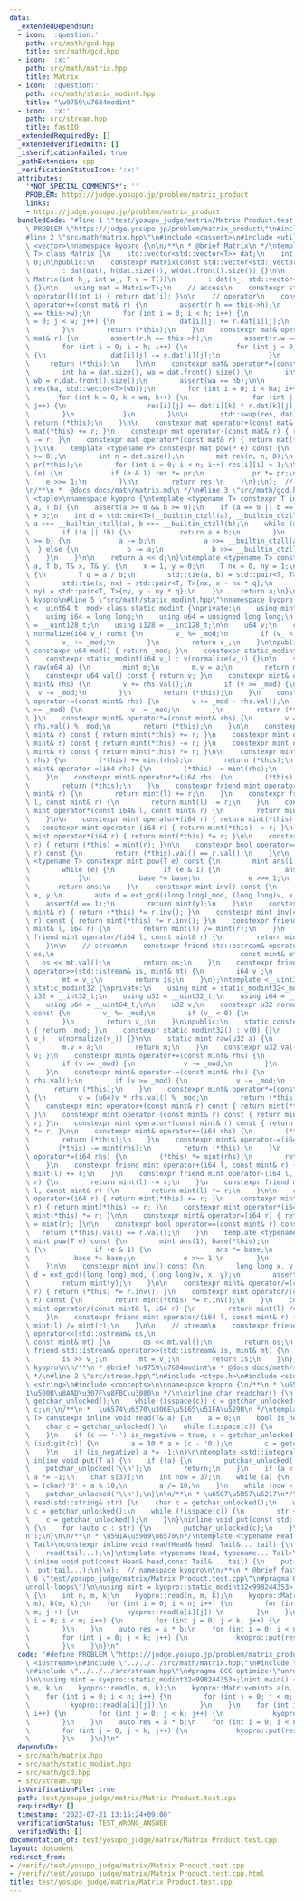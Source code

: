 ```yaml
---
data:
  _extendedDependsOn:
  - icon: ':question:'
    path: src/math/gcd.hpp
    title: src/math/gcd.hpp
  - icon: ':x:'
    path: src/math/matrix.hpp
    title: Matrix
  - icon: ':question:'
    path: src/math/static_modint.hpp
    title: "\u9759\u7684modint"
  - icon: ':x:'
    path: src/stream.hpp
    title: fastIO
  _extendedRequiredBy: []
  _extendedVerifiedWith: []
  _isVerificationFailed: true
  _pathExtension: cpp
  _verificationStatusIcon: ':x:'
  attributes:
    '*NOT_SPECIAL_COMMENTS*': ''
    PROBLEM: https://judge.yosupo.jp/problem/matrix_product
    links:
    - https://judge.yosupo.jp/problem/matrix_product
  bundledCode: "#line 1 \"test/yosupo_judge/matrix/Matrix Product.test.cpp\"\n#define\
    \ PROBLEM \"https://judge.yosupo.jp/problem/matrix_product\"\n#include <iostream>\n\
    #line 2 \"src/math/matrix.hpp\"\n#include <cassert>\n#include <utility>\n#include\
    \ <vector>\nnamespace kyopro {\n\n/**\n * @brief Matrix\n */\ntemplate <typename\
    \ T> class Matrix {\n    std::vector<std::vector<T>> dat;\n    int h = 0, w =\
    \ 0;\n\npublic:\n    constexpr Matrix(const std::vector<std::vector<T>>& dat)\n\
    \        : dat(dat), h(dat.size()), w(dat.front().size()) {}\n\n    constexpr\
    \ Matrix(int h_, int w_, T v = T())\n        : dat(h_, std::vector<T>(w_, v))\
    \ {}\n\n    using mat = Matrix<T>;\n    // access\n    constexpr std::vector<T>&\
    \ operator[](int i) { return dat[i]; }\n\n    // operator\n    constexpr mat&\
    \ operator+=(const mat& r) {\n        assert(r.h == this->h);\n        assert(r.w\
    \ == this->w);\n        for (int i = 0; i < h; i++) {\n            for (int j\
    \ = 0; j < w; j++) {\n                dat[i][j] += r.dat[i][j];\n            }\n\
    \        }\n        return (*this);\n    }\n    constexpr mat& operator-=(const\
    \ mat& r) {\n        assert(r.h == this->h);\n        assert(r.w == this->w);\n\
    \        for (int i = 0; i < h; i++) {\n            for (int j = 0; j < w; j++)\
    \ {\n                dat[i][j] -= r.dat[i][j];\n            }\n        }\n   \
    \     return (*this);\n    }\n\n    constexpr mat& operator*=(const mat& r) {\n\
    \        int ha = dat.size(), wa = dat.front().size();\n        int hb = r.dat.size(),\
    \ wb = r.dat.front().size();\n        assert(wa == hb);\n\n        std::vector<std::vector<T>>\
    \ res(ha, std::vector<T>(wb));\n        for (int i = 0; i < ha; i++) {\n     \
    \       for (int k = 0; k < wa; k++) {\n                for (int j = 0; j < wb;\
    \ j++) {\n                    res[i][j] += dat[i][k] * r.dat[k][j];\n        \
    \        }\n            }\n        }\n\n        std::swap(res, dat);\n       \
    \ return (*this);\n    }\n\n    constexpr mat operator+(const mat& r) { return\
    \ mat(*this) += r; }\n    constexpr mat operator-(const mat& r) { return mat(*this)\
    \ -= r; }\n    constexpr mat operator*(const mat& r) { return mat(*this) *= r;\
    \ }\n\n    template <typename P> constexpr mat pow(P e) const {\n        assert(e\
    \ >= 0);\n        int n = dat.size();\n        mat res(n, n, 0);\n        mat\
    \ pr(*this);\n        for (int i = 0; i < n; i++) res[i][i] = 1;\n\n        while\
    \ (e) {\n            if (e & 1) res *= pr;\n            pr *= pr;\n\n        \
    \    e >>= 1;\n        }\n\n        return res;\n    }\n};\n};  // namespace kyopro\n\
    \n/**\n *  @docs docs/math/matrix.md\n */\n#line 3 \"src/math/gcd.hpp\"\n#include\
    \ <tuple>\nnamespace kyopro {\ntemplate <typename T> constexpr T inline _gcd(T\
    \ a, T b) {\n    assert(a >= 0 && b >= 0);\n    if (a == 0 || b == 0) return a\
    \ + b;\n    int d = std::min<T>(__builtin_ctzll(a), __builtin_ctzll(b));\n   \
    \ a >>= __builtin_ctzll(a), b >>= __builtin_ctzll(b);\n    while (a != b) {\n\
    \        if (!a || !b) {\n            return a + b;\n        }\n        if (a\
    \ >= b) {\n            a -= b;\n            a >>= __builtin_ctzll(a);\n      \
    \  } else {\n            b -= a;\n            b >>= __builtin_ctzll(b);\n    \
    \    }\n    }\n\n    return a << d;\n}\ntemplate <typename T> constexpr T ext_gcd(T\
    \ a, T b, T& x, T& y) {\n    x = 1, y = 0;\n    T nx = 0, ny = 1;\n    while (b)\
    \ {\n        T q = a / b;\n        std::tie(a, b) = std::pair<T, T>{b, a % b};\n\
    \        std::tie(x, nx) = std::pair<T, T>{nx, x - nx * q};\n        std::tie(y,\
    \ ny) = std::pair<T, T>{ny, y - ny * q};\n    }\n    return a;\n}\n};  // namespace\
    \ kyopro\n#line 5 \"src/math/static_modint.hpp\"\nnamespace kyopro {\ntemplate\
    \ <__uint64_t _mod> class static_modint {\nprivate:\n    using mint = static_modint<_mod>;\n\
    \    using i64 = long long;\n    using u64 = unsigned long long;\n    using u128\
    \ = __uint128_t;\n    using i128 = __int128_t;\n\n    u64 v;\n    constexpr u64\
    \ normalize(i64 v_) const {\n        v_ %= _mod;\n        if (v_ < 0) {\n    \
    \        v_ += _mod;\n        }\n        return v_;\n    }\n\npublic:\n    static\
    \ constexpr u64 mod() { return _mod; }\n    constexpr static_modint() : v(0) {}\n\
    \    constexpr static_modint(i64 v_) : v(normalize(v_)) {}\n\n    static mint\
    \ raw(u64 a) {\n        mint m;\n        m.v = a;\n        return m;\n    }\n\
    \    constexpr u64 val() const { return v; }\n    constexpr mint& operator+=(const\
    \ mint& rhs) {\n        v += rhs.val();\n        if (v >= _mod) {\n          \
    \  v -= _mod;\n        }\n        return (*this);\n    }\n    constexpr mint&\
    \ operator-=(const mint& rhs) {\n        v += _mod - rhs.val();\n        if (v\
    \ >= _mod) {\n            v -= _mod;\n        }\n        return (*this);\n   \
    \ }\n    constexpr mint& operator*=(const mint& rhs) {\n        v = (u128)v *\
    \ rhs.val() % _mod;\n        return (*this);\n    }\n\n    constexpr mint operator+(const\
    \ mint& r) const { return mint(*this) += r; }\n    constexpr mint operator-(const\
    \ mint& r) const { return mint(*this) -= r; }\n    constexpr mint operator*(const\
    \ mint& r) const { return mint(*this) *= r; }\n\n    constexpr mint& operator+=(i64\
    \ rhs) {\n        (*this) += mint(rhs);\n        return (*this);\n    }\n    constexpr\
    \ mint& operator-=(i64 rhs) {\n        (*this) -= mint(rhs);\n        return (*this);\n\
    \    }\n    constexpr mint& operator*=(i64 rhs) {\n        (*this) *= mint(rhs);\n\
    \        return (*this);\n    }\n    constexpr friend mint operator+(i64 l, const\
    \ mint& r) {\n        return mint(l) += r;\n    }\n    constexpr friend mint operator-(i64\
    \ l, const mint& r) {\n        return mint(l) -= r;\n    }\n    constexpr friend\
    \ mint operator*(const i64& l, const mint& r) {\n        return mint(l) *= r;\n\
    \    }\n\n    constexpr mint operator+(i64 r) { return mint(*this) += r; }\n \
    \   constexpr mint operator-(i64 r) { return mint(*this) -= r; }\n    constexpr\
    \ mint operator*(i64 r) { return mint(*this) *= r; }\n\n    constexpr mint& operator=(i64\
    \ r) { return (*this) = mint(r); }\n\n    constexpr bool operator==(const mint&\
    \ r) const {\n        return (*this).val() == r.val();\n    }\n\n    template\
    \ <typename T> constexpr mint pow(T e) const {\n        mint ans(1), base(*this);\n\
    \        while (e) {\n            if (e & 1) {\n                ans *= base;\n\
    \            }\n            base *= base;\n            e >>= 1;\n        }\n \
    \       return ans;\n    }\n    constexpr mint inv() const {\n        long long\
    \ x, y;\n        auto d = ext_gcd((long long)_mod, (long long)v, x, y);\n    \
    \    assert(d == 1);\n        return mint(y);\n    }\n\n    constexpr mint& operator/=(const\
    \ mint& r) { return (*this) *= r.inv(); }\n    constexpr mint inv(const mint&\
    \ r) const { return mint(*this) *= r.inv(); }\n    constexpr friend mint operator/(const\
    \ mint& l, i64 r) {\n        return mint(l) /= mint(r);\n    }\n    constexpr\
    \ friend mint operator/(i64 l, const mint& r) {\n        return mint(l) /= mint(r);\n\
    \    }\n\n    // stream\n    constexpr friend std::ostream& operator<<(std::ostream&\
    \ os,\n                                              const mint& mt) {\n     \
    \   os << mt.val();\n        return os;\n    }\n    constexpr friend std::istream&\
    \ operator>>(std::istream& is, mint& mt) {\n        i64 v_;\n        is >> v_;\n\
    \        mt = v_;\n        return is;\n    }\n};\ntemplate <__uint32_t _mod> class\
    \ static_modint32 {\nprivate:\n    using mint = static_modint32<_mod>;\n    using\
    \ i32 = __int32_t;\n    using u32 = __uint32_t;\n    using i64 = __int64_t;\n\
    \    using u64 = __uint64_t;\n\n    u32 v;\n    constexpr u32 normalize(i64 v_)\
    \ const {\n        v_ %= _mod;\n        if (v_ < 0) {\n            v_ += _mod;\n\
    \        }\n        return v_;\n    }\n\npublic:\n    static constexpr u32 mod()\
    \ { return _mod; }\n    constexpr static_modint32() : v(0) {}\n    constexpr static_modint32(i64\
    \ v_) : v(normalize(v_)) {}\n\n    static mint raw(u32 a) {\n        mint m;\n\
    \        m.v = a;\n        return m;\n    }\n    constexpr u32 val() const { return\
    \ v; }\n    constexpr mint& operator+=(const mint& rhs) {\n        v += rhs.val();\n\
    \        if (v >= _mod) {\n            v -= _mod;\n        }\n        return (*this);\n\
    \    }\n    constexpr mint& operator-=(const mint& rhs) {\n        v += _mod -\
    \ rhs.val();\n        if (v >= _mod) {\n            v -= _mod;\n        }\n  \
    \      return (*this);\n    }\n    constexpr mint& operator*=(const mint& rhs)\
    \ {\n        v = (u64)v * rhs.val() % _mod;\n        return (*this);\n    }\n\n\
    \    constexpr mint operator+(const mint& r) const { return mint(*this) += r;\
    \ }\n    constexpr mint operator-(const mint& r) const { return mint(*this) -=\
    \ r; }\n    constexpr mint operator*(const mint& r) const { return mint(*this)\
    \ *= r; }\n\n    constexpr mint& operator+=(i64 rhs) {\n        (*this) += mint(rhs);\n\
    \        return (*this);\n    }\n    constexpr mint& operator-=(i64 rhs) {\n \
    \       (*this) -= mint(rhs);\n        return (*this);\n    }\n    constexpr mint&\
    \ operator*=(i64 rhs) {\n        (*this) *= mint(rhs);\n        return (*this);\n\
    \    }\n    constexpr friend mint operator+(i64 l, const mint& r) {\n        return\
    \ mint(l) += r;\n    }\n    constexpr friend mint operator-(i64 l, const mint&\
    \ r) {\n        return mint(l) -= r;\n    }\n    constexpr friend mint operator*(i64\
    \ l, const mint& r) {\n        return mint(l) *= r;\n    }\n\n    constexpr mint\
    \ operator+(i64 r) { return mint(*this) += r; }\n    constexpr mint operator-(i64\
    \ r) { return mint(*this) -= r; }\n    constexpr mint operator*(i64 r) { return\
    \ mint(*this) *= r; }\n\n    constexpr mint& operator=(i64 r) { return (*this)\
    \ = mint(r); }\n\n    constexpr bool operator==(const mint& r) const {\n     \
    \   return (*this).val() == r.val();\n    }\n    template <typename T> constexpr\
    \ mint pow(T e) const {\n        mint ans(1), base(*this);\n        while (e)\
    \ {\n            if (e & 1) {\n                ans *= base;\n            }\n \
    \           base *= base;\n            e >>= 1;\n        }\n        return ans;\n\
    \    }\n\n    constexpr mint inv() const {\n        long long x, y;\n        auto\
    \ d = ext_gcd((long long)_mod, (long long)v, x, y);\n        assert(d == 1);\n\
    \        return mint(y);\n    }\n\n    constexpr mint& operator/=(const mint&\
    \ r) { return (*this) *= r.inv(); }\n    constexpr mint operator/(const mint&\
    \ r) const {\n        return mint(*this) *= r.inv();\n    }\n    constexpr friend\
    \ mint operator/(const mint& l, i64 r) {\n        return mint(l) /= mint(r);\n\
    \    }\n    constexpr friend mint operator/(i64 l, const mint& r) {\n        return\
    \ mint(l) /= mint(r);\n    }\n\n    // stream\n    constexpr friend std::ostream&\
    \ operator<<(std::ostream& os,\n                                             \
    \ const mint& mt) {\n        os << mt.val();\n        return os;\n    }\n    constexpr\
    \ friend std::istream& operator>>(std::istream& is, mint& mt) {\n        i64 v_;\n\
    \        is >> v_;\n        mt = v_;\n        return is;\n    }\n};\n};  // namespace\
    \ kyopro\n\n/**\n * @brief \u9759\u7684modint\n * @docs docs/math/static_modint.md\n\
    \ */\n#line 2 \"src/stream.hpp\"\n#include <ctype.h>\n#include <stdio.h>\n#include\
    \ <string>\n#include <concepts>\n\nnamespace kyopro {\n/**\n * \u6587\u5B57\u3092\
    1\u500B\u8AAD\u307F\u8FBC\u3080\n */\n\ninline char readchar() {\n    char c =\
    \ getchar_unlocked();\n    while (isspace(c)) c = getchar_unlocked();\n    return\
    \ c;\n}\n/**\n *  \u6574\u6570\u306E\u5165\u51FA\u529B\n */\ntemplate <std::integral\
    \ T> constexpr inline void read(T& a) {\n    a = 0;\n    bool is_negative = false;\n\
    \    char c = getchar_unlocked();\n    while (isspace(c)) {\n        c = getchar_unlocked();\n\
    \    }\n    if (c == '-') is_negative = true, c = getchar_unlocked();\n    while\
    \ (isdigit(c)) {\n        a = 10 * a + (c - '0');\n        c = getchar_unlocked();\n\
    \    }\n    if (is_negative) a *= -1;\n}\n\ntemplate <std::integral T> constexpr\
    \ inline void put(T a) {\n    if (!a) {\n        putchar_unlocked('0');\n    \
    \    putchar_unlocked('\\n');\n        return;\n    }\n    if (a < 0) putchar_unlocked('-'),\
    \ a *= -1;\n    char s[37];\n    int now = 37;\n    while (a) {\n        s[--now]\
    \ = (char)'0' + a % 10;\n        a /= 10;\n    }\n    while (now < 37) putchar_unlocked(s[now++]);\n\
    \    putchar_unlocked('\\n');\n}\n\n/**\n * \u6587\u5B57\u5217\n*/\ninline void\
    \ read(std::string& str) {\n    char c = getchar_unlocked();\n    while (isspace(c))\
    \ c = getchar_unlocked();\n    while (!isspace(c)) {\n        str += c;\n    \
    \    c = getchar_unlocked();\n    }\n}\ninline void put(const std::string& str)\
    \ {\n    for (auto c : str) {\n        putchar_unlocked(c);\n    }\n    putchar_unlocked('\\\
    n');\n}\n\n/**\n * \u591A\u5909\u6570\n*/\ntemplate <typename Head, typename...\
    \ Tail>\nconstexpr inline void read(Head& head, Tail&... tail) {\n    read(head);\n\
    \    read(tail...);\n}\ntemplate <typename Head, typename... Tail>\nconstexpr\
    \ inline void put(const Head& head,const Tail&... tail) {\n    put(head);\n  \
    \  put(tail...);\n}\n};  // namespace kyopro\n\n/**\n * @brief fastIO\n */\n#line\
    \ 6 \"test/yosupo_judge/matrix/Matrix Product.test.cpp\"\n#pragma GCC optimize(\"\
    unroll-loops\")\n\nusing mint = kyopro::static_modint32<998244353>;\nint main()\
    \ {\n    int n, m, k;\n    kyopro::read(n, m, k);\n    kyopro::Matrix<mint> a(n,\
    \ m), b(m, k);\n    for (int i = 0; i < n; i++) {\n        for (int j = 0; j <\
    \ m; j++) {\n            kyopro::read(a[i][j]);\n        }\n    }\n    for (int\
    \ i = 0; i < m; i++) {\n        for (int j = 0; j < k; j++) {\n            kyopro::read(b[i][j]);\n\
    \        }\n    }\n    auto res = a * b;\n    for (int i = 0; i < n; i++) {\n\
    \        for (int j = 0; j < k; j++) {\n            kyopro::put(res[i][j].val());\n\
    \        }\n    }\n}\n"
  code: "#define PROBLEM \"https://judge.yosupo.jp/problem/matrix_product\"\n#include\
    \ <iostream>\n#include \"../../../src/math/matrix.hpp\"\n#include \"../../../src/math/static_modint.hpp\"\
    \n#include \"../../../src/stream.hpp\"\n#pragma GCC optimize(\"unroll-loops\"\
    )\n\nusing mint = kyopro::static_modint32<998244353>;\nint main() {\n    int n,\
    \ m, k;\n    kyopro::read(n, m, k);\n    kyopro::Matrix<mint> a(n, m), b(m, k);\n\
    \    for (int i = 0; i < n; i++) {\n        for (int j = 0; j < m; j++) {\n  \
    \          kyopro::read(a[i][j]);\n        }\n    }\n    for (int i = 0; i < m;\
    \ i++) {\n        for (int j = 0; j < k; j++) {\n            kyopro::read(b[i][j]);\n\
    \        }\n    }\n    auto res = a * b;\n    for (int i = 0; i < n; i++) {\n\
    \        for (int j = 0; j < k; j++) {\n            kyopro::put(res[i][j].val());\n\
    \        }\n    }\n}\n"
  dependsOn:
  - src/math/matrix.hpp
  - src/math/static_modint.hpp
  - src/math/gcd.hpp
  - src/stream.hpp
  isVerificationFile: true
  path: test/yosupo_judge/matrix/Matrix Product.test.cpp
  requiredBy: []
  timestamp: '2023-07-21 13:15:24+09:00'
  verificationStatus: TEST_WRONG_ANSWER
  verifiedWith: []
documentation_of: test/yosupo_judge/matrix/Matrix Product.test.cpp
layout: document
redirect_from:
- /verify/test/yosupo_judge/matrix/Matrix Product.test.cpp
- /verify/test/yosupo_judge/matrix/Matrix Product.test.cpp.html
title: test/yosupo_judge/matrix/Matrix Product.test.cpp
---
```


